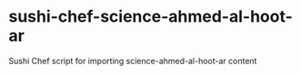 # sushi-chef-science-ahmed-al-hoot-ar
Sushi Chef script for importing science-ahmed-al-hoot-ar content
